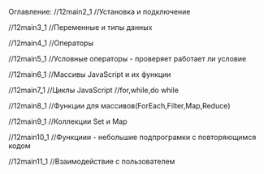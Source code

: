 Оглавление:
//12main2_1
//Установка и подключение

//12main3_1
//Переменные и типы данных

//12main4_1
//Операторы

//12main5_1
//Условные операторы - проверяет работает ли условие

//12main6_1
//Массивы JavaScript и их функции

//12main7_1
//Циклы JavaScript
//for,while,do while

//12main8_1
//Функции для массивов(ForEach,Filter,Map,Reduce)

//12main9_1
//Коллекции Set и Map

//12main10_1
//Функциии - небольшие подпрограмки с повторяющимся кодом

//12main11_1
//Взаимодействие с пользователем